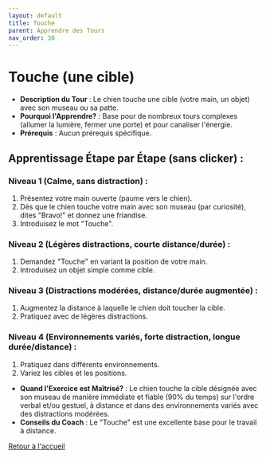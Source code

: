 ```yaml
---
layout: default
title: Touche
parent: Apprendre des Tours
nav_order: 30
---
```


# Touche (une cible)
- **Description du Tour** : Le chien touche une cible (votre main, un objet) avec son museau ou sa patte.
- **Pourquoi l'Apprendre?** : Base pour de nombreux tours complexes (allumer la lumière, fermer une porte) et pour canaliser l'énergie.
- **Prérequis** : Aucun prérequis spécifique.

## Apprentissage Étape par Étape (sans clicker) :

### Niveau 1 (Calme, sans distraction) :
1. Présentez votre main ouverte (paume vers le chien).
2. Dès que le chien touche votre main avec son museau (par curiosité), dites "Bravo!" et donnez une friandise.
3. Introduisez le mot "Touche".

### Niveau 2 (Légères distractions, courte distance/durée) :
1. Demandez "Touche" en variant la position de votre main.
2. Introduisez un objet simple comme cible.

### Niveau 3 (Distractions modérées, distance/durée augmentée) :
1. Augmentez la distance à laquelle le chien doit toucher la cible.
2. Pratiquez avec de légères distractions.

### Niveau 4 (Environnements variés, forte distraction, longue durée/distance) :
1. Pratiquez dans différents environnements.
2. Variez les cibles et les positions.

- **Quand l'Exercice est Maîtrisé?** : Le chien touche la cible désignée avec son museau de manière immédiate et fiable (90% du temps) sur l'ordre verbal et/ou gestuel, à distance et dans des environnements variés avec des distractions modérées.
- **Conseils du Coach** : Le "Touche" est une excellente base pour le travail à distance. 

[Retour à l'accueil](../index.md) 